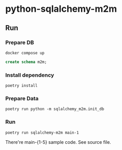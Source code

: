 # python-sqlalchemy-m2m

## Run

### Prepare DB
```
docker compose up
```

```sql
create schema m2m;
```

### Install dependency

```
poetry install
```

### Prepare Data

```
poetry run python -m sqlalchemy_m2m.init_db
```


### Run

```
poetry run sqlalchemy-m2m main-1
```

There're main-{1-5} sample code.  See source file.
